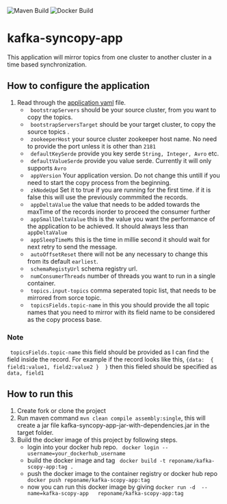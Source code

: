 ![Maven Build](https://github.com/justinjoseph89/kafka-syncopy-app/workflows/Maven%20Build/badge.svg)
![Docker Build](https://github.com/justinjoseph89/kafka-syncopy-app/workflows/Docker%20Build/badge.svg)
# kafka-syncopy-app
This application will mirror topics from one cluster to another cluster in a time based synchronization.

## How to configure the application
1. Read through the [application yaml](https://github.com/justinjoseph89/kafka-syncopy-app/blob/master/application.yaml) file.
    * ``` bootstrapServers``` should be your source cluster, from you want to copy the topics.
    * ``` bootstrapServersTarget``` should be your target cluster, to copy the source topics .
    * ``` zookeeperHost``` your source cluster zookeeper host name. No need to provide the port unless it is other than ```2181```
    * ``` defaultKeySerde``` provide you key serde ```String, Integer, Avro``` etc. 
    * ``` defaultValueSerde``` provide you value serde. Currently it will only supports ```Avro```
    * ``` appVersion``` Your application version. Do not change this untill if you need to start the copy process from the beginning.
    * ``` zkNodeUpd``` Set it to true if you are running for the first time. if it is false this will use the previously commmited the records.
    * ``` appDeltaValue``` the value that needs to be added towards the maxTime of the records inorder to proceed the consumer further
    * ``` appSmallDeltaValue``` this is the value you want the performance of the application to be achieved. It should always less than ``` appDeltaValue```
    * ``` appSleepTimeMs``` this is the time in millie second it should wait for next retry to send the message.
    * ``` autoOffsetReset``` there will not be any necessary to change this from its default ```earliest```.
    * ``` schemaRegistyUrl``` schema registry url.
    * ``` numConsumerThreads``` number of threads you want to run in a single container.
    * ``` topics.input-topics``` comma seperated topic list, that needs to be mirrored from sorce topic.
    * ``` topicsFields.topic-name``` in this you should provide the all topic names that you need to mirror with its field name to be considered as the copy process base.
 ### Note
 ``` topicsFields.topic-name``` this field should be provided as I can find the field inside the record. For example if the record looks like this,
          ``` {data: 
                  {
                  field1:value1,
                  field2:value2
                  } 
                } ```
                then this fieled should be specified as ``` data, field1```  
    
## How to run this
1. Create fork or clone the project
2. Run maven command ```mvn clean compile assembly:single```, this will create a jar file kafka-syncopy-app-jar-with-dependencies.jar in the target folder.
3. Build the docker image of this project by following steps.
    * login into your docker hub repo. ``` docker login --username=your_dockerhub_username``` 
    * build the docker image and tag ``` docker build -t reponame/kafka-scopy-app:tag .```
    * push the docker image to the container registry or docker hub repo``` docker push reponame/kafka-scopy-app:tag``` 
    * now you can run this docker image by giving  ```docker run -d  --name=kafka-scopy-app   reponame/kafka-scopy-app:tag```
